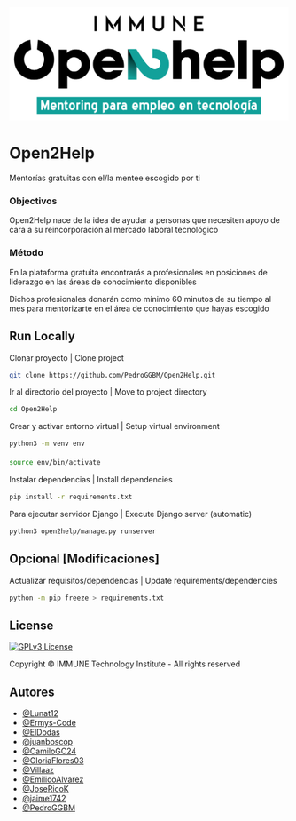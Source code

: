 ![My Image](open2help/main/static/imagenes/logo_immune_transparente.png)

# Open2Help

Mentorías gratuitas con el/la mentee escogido por ti

### Objectivos 

Open2Help nace de la idea de ayudar a personas que necesiten apoyo de cara a su reincorporación al mercado laboral tecnológico

### Método

En la plataforma gratuita encontrarás a profesionales en posiciones de liderazgo en las áreas de conocimiento disponibles

Dichos profesionales donarán como mínimo 60 minutos de su tiempo al mes para mentorizarte en el área de conocimiento que hayas escogido

## Run Locally

Clonar proyecto | Clone project
```bash
git clone https://github.com/PedroGGBM/Open2Help.git
```

Ir al directorio del proyecto | Move to project directory
```bash
cd Open2Help
```

Crear y activar entorno virtual | Setup virtual environment
```bash
python3 -m venv env

source env/bin/activate
```

Instalar dependencias | Install dependencies
```bash
pip install -r requirements.txt
```

Para ejecutar servidor Django | Execute Django server (automatic)
```bash
python3 open2help/manage.py runserver
```

## Opcional [Modificaciones]

Actualizar requisitos/dependencias | Update requirements/dependencies
```bash
python -m pip freeze > requirements.txt
```

## License

[![GPLv3 License](https://img.shields.io/badge/License-GPL%20v3-yellow.svg)](https://opensource.org/licenses/)

Copyright © IMMUNE Technology Institute - All rights reserved

## Autores

- [@Lunat12](https://github.com/Lunat12)
- [@Ermys-Code](https://github.com/Ermys-Code)
- [@ElDodas](https://github.com/ElDodas)
- [@juanboscop](https://github.com/juanboscop)
- [@CamiloGC24](https://github.com/CamiloGC24)
- [@GloriaFlores03](https://github.com/GloriaFlores03)
- [@Villaaz](https://github.com/Villaaz)
- [@EmiliooAlvarez](https://github.com/EmiliooAlvarez)
- [@JoseRicoK](https://github.com/JoseRicoK)
- [@jaime1742](https://github.com/jaime1742)
- [@PedroGGBM](https://github.com/PedroGGBM)
